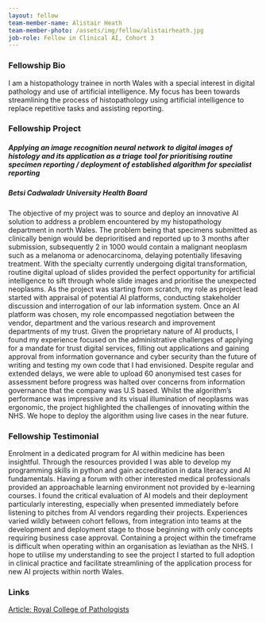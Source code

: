 ```yaml
---
layout: fellow
team-member-name: Alistair Heath
team-member-photo: /assets/img/fellow/alistairheath.jpg
job-role: Fellow in Clinical AI, Cohort 3
---
```

### Fellowship Bio
I am a histopathology trainee in north Wales with a special interest in digital pathology and use of artificial intelligence. My focus has been towards streamlining the process of histopathology using artificial intelligence to replace repetitive tasks and assisting reporting.
### Fellowship Project
##### _Applying an image recognition neural network to digital images of histology and its application as a triage tool for prioritising routine specimen reporting / deployment of established algorithm for specialist reporting_
##### Betsi Cadwaladr University Health Board

The objective of my project was to source and deploy an innovative AI solution to address a problem encountered by my histopathology department in north Wales. The problem being that specimens submitted as clinically benign would be deprioritised and reported up to 3 months after submission, subsequently 2 in 1000 would contain a malignant neoplasm such as a melanoma or adenocarcinoma, delaying potentially lifesaving treatment. With the specialty currently undergoing digital transformation, routine digital upload of slides provided the perfect opportunity for artificial intelligence to sift through whole slide images and prioritise the unexpected neoplasms. As the project was starting from scratch, my role as project lead started with appraisal of potential AI platforms, conducting stakeholder discussion and interrogation of our lab information system. Once an AI platform was chosen, my role encompassed negotiation between the vendor, department and the various research and improvement departments of my trust. Given the proprietary nature of AI products, I found my experience focused on the administrative challenges of applying for a mandate for trust digital services, filling out applications and gaining approval from information governance and cyber security than the future of writing and testing my own code that I had envisioned. Despite regular and extended delays, we were able to upload 60 anonymised test cases for assessment before progress was halted over concerns from information governance that the company was U.S based. Whilst the algorithm’s performance was impressive and its visual illumination of neoplasms was ergonomic, the project highlighted the challenges of innovating within the NHS. We hope to deploy the algorithm using live cases in the near future.
### Fellowship Testimonial
Enrolment in a dedicated program for AI within medicine has been insightful. Through the resources provided I was able to develop my programming skills in python and gain accreditation in data literacy and AI fundamentals. Having a forum with other interested medical professionals provided an approachable learning environment not provided by e-learning courses. I found the critical evaluation of AI models and their deployment particularly interesting, especially when presented immediately before listening to pitches from AI vendors regarding their projects. Experiences varied wildly between cohort fellows, from integration into teams at the development and deployment stage to those beginning with only concepts requiring business case approval. Containing a project within the timeframe is difficult when operating within an organisation as leviathan as the NHS. I hope to utilise my understanding to see the project I started to full adoption in clinical practice and facilitate streamlining of the application process for new AI projects within north Wales.


### Links
[Article: Royal College of Pathologists](https://web.archive.org/web/20250423230604/https://www.rcpath.org/resource-report/gaining-skills-in-a-fellowship-in-clinical-artificial-intelligence-in-histopathology.html)<br>
